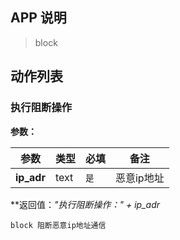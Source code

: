 ## APP 说明

> block

## 动作列表

### 执行阻断操作

**参数：**

|  参数   | 类型  |  必填   |  备注  |
|  ----  | ----  |  ----  |  ----  |
| **ip_adr**  | text | `是` | 恶意ip地址 |

**返回值：*"执行阻断操作：" + ip_adr*

```
block 阻断恶意ip地址通信
```


